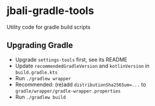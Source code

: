 # jbali-gradle-tools

Utility code for gradle build scripts

## Upgrading Gradle

- Upgrade `settings-tools` first, see its README
- Update `recommendedGradleVersion` and `kotlinVersion` in `build.gradle.kts`
- Run `./gradlew wrapper`
- Recommended: (re)add `distributionSha256Sum=...` to `gradle/wrapper/gradle-wrapper.properties`
- Run `./gradlew build`
